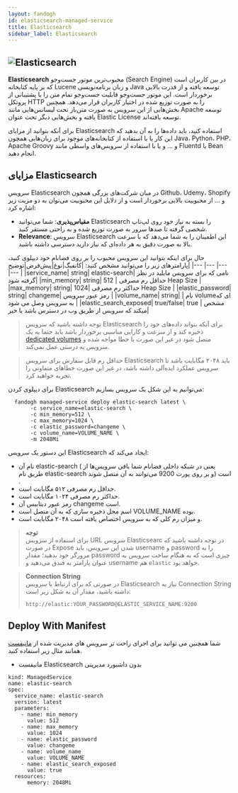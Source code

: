 ```yaml
---
layout: fandogh
id: elasticsearch-managed-service
title: Elasticsearch
sidebar_label: Elasticsearch 
---
```



## ![Elasticsearch](/img/docs/elasticsearch-managed-service.png "Elasticsearch")

**Elasticsearch** محبوب‌ترین موتور جست‌و‌جو (Search Engine) در بین کاربران است که بر پایه کتابخانه Lucene و زبان برنامه‌نویسی Java توسعه یافته و از قدرت بالایی برخوردار است. این موتور جست‌و‌جو قابلیت جست‌و‌جو تمام متن را با پشتیبانی از پروتکل HTTP را به صورت توزیع شده در اختیار کاربران قرار می‌دهد.
همچنین بخش‌هایی از این سرویس به صورت متن‌باز تحت لیسانس‌هایی مانند Apache توسعه یافته و بخش‌هایی دیگر تحت عنوان Elastic License توسعه یافته‌اند.<br/>

برای آنکه بتوانید از مزایای Elasticsearch استفاده کنید، باید داده‌ها را به آن بدهید که این کار یا با استفاده از کتابخانه‌های موجود برای زبان‌هایی همچون Java، Python، PHP، Apache Groovy و ...   و یا با استفاده از سرویس‌های واسطی مانند Fluentd یا Bean انجام دهید.<br/>


## مزایای Elasticsearch
سرویس Elasticsearch در میان شرکت‌های بزرگی همچون Github، Udemy، Shopify و ... از محبوبیت‌ بالایی برخوردار است و از دلایل این محبوبیت می‌توان به دو مزیت زیر اشاره کرد:
* **مقیاس‌پذیری**: شما می‌توانید Elasticsearch را بسته به نیاز خود روی لپ‌تاپ شخصی گرفته تا صدها سرور به صورت توزیع شده و به راحتی مستقر کنید.
* **Relevance**: سرویس Elasticsearch این اطمینان را به شما می‌دهد که با سرعت بالا به صورت دقیق به هر داده‌ای که نیاز دارید دسترسی داشته باشید.

حال برای اینکه بتوانید این سرویس محبوب را بر روی فضانام خود دیپلوی کنید، پارامتر‌های زیر را می‌توانید مشخص کنید:
|کانفیگ|نوع|پیش‌فرض|توضیح|
|---	|---	|---	|---	|
|service_name| string| elastic-search| نامی که برای سرویس مایلید در نظر گرفته شود|
|min_memory| string| 512 | حداقل رم مصرفی Heap Size |
|max_memory| string| 1024| حداکثر رم مصرفی Heap Size |
|elastic_password| string| changeme| رمز عبور سرویس |
|volume_name| string| | نام volumeای که به سرویس وصل می شود |
|elastic_search_exposed| true/false| true | مشخص میکند که سرویس از طریق وب در دسترس باشد یا خیر|

> توجه داشته باشید که سرویس ‌Elasticsearch برای آنکه بتواند داده‌های خود را ذخیره کند و از سرعت و کارایی مناسبی برخوردار باشد باید حتما به یک [dedicated volumes](https://docs.fandogh.cloud/docs/dedicated-volume.html) متصل شود در غیر این صورت با خطا مواجه شده و سرویس به درستی عمل نمی‌کند.

> حداقل رم قابل سفارش برای سرویس Elasticsearch باید ۲۰۴۸ مگابایت باشد تا سرویس عملکرد ایده‌آلی داشته باشد، در غیر این صورت خطاهای متفاوتی را تجربه خواهید کرد.

برای دیپلوی کردن Elasticsearch می‌توانیم به این شکل یک سرویس بسازیم:
```
  fandogh managed-service deploy elastic-search latest \
       -c service_name=elastic-search \
       -c min_memory=512 \
       -c max_memory=1024 \
       -c elastic_password=changeme \
       -c volume_name=VOLUME_NAME \
       -m 2048Mi
```
این دستور یک سرویس Elasticsearch ایجاد می‌کند که:
* نام آن elastic-search ( یعنی در شبکه داخلی فضانام شما باقی سرویس‌ها از طریق نام elastic-search و بر روی پورت 9200 می‌توانند به آن متصل شوند) است .
* حداقل رم مصرفی ۵۱۲ مگابایت است.
* حداکثر رم مصرفی ۱۰۲۴ مگابایت است.
* رمز عبور دیتابیس آن changeme است.
* اسم محل ذخیره سازی که به آن متصل است VOLUME_NAME بوده.
* و میزان رم کلی که به سرویس اختصاص یافته است ۲۰۴۸ مگابایت است.

> **توجه** \
برای استفاده از سرویس URL سرویس Elasticsearc در توجه داشته باشید که در صورت Expose شدن این سرویس، باید username و password را به مرورگر خود بدهید؛ مقدار password چیزی است که به هنگام ساخت سرویس به عنوان پارامتر به فندق می‌دهید و username هم `elastic` خواهد بود.

> **Connection String** \
 در صورتی که برای ارتباط با سرویس Elasticsearch نیاز به Connection String داشته باشید، مقدار آن به شکل زیر است:
> ```
 > http://elastic:YOUR_PASSWORD@ELASTIC_SERVICE_NAME:9200
 >```

## Deploy With Manifest
  

شما همچنین می توانید برای اجرای راحت تر سرویس های مدیریت شده از [مانیفست](https://docs.fandogh.cloud/docs/service-manifest.html) همانند مثال زیر استفاده کنید.

- مانیفست Elasticsearch بدون داشبورد مدیریتی
```
kind: ManagedService
name: elastic-search
spec:
  service_name: elastic-search
  version: latest
  parameters:
    - name: min_memory
      value: 512
    - name: max_memory
      value: 1024
    - name: elastic_password
      value: changeme
    - name: volume_name
      value: VOLUME_NAME
    - name: elastic_search_exposed
	  value: true
  resources:
      memory: 2048Mi
```
